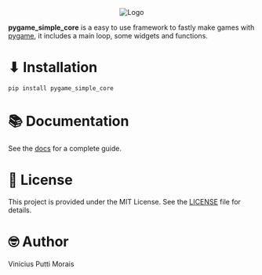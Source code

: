 <div align='center'>
    <img src='https://github.com/viniputtim/pygame_simple_core/raw/main/assets/graphics/pygame_simple_core.png' alt='Logo'/>
</div>

**pygame_simple_core** is a easy to use framework to fastly make games with
[pygame](https://www.pygame.org/), it includes a main loop, some widgets and
functions.

# ⬇ Installation

```bash
pip install pygame_simple_core
```

# 📚 Documentation

See the [docs](https://github.com/viniputtim/pygame_simple_core/tree/main/docs/index.md)
for a complete guide.

# 📃 License

This project is provided under the MIT License. See the [LICENSE](LICENSE) file
for details.

# 🤓 Author

Vinicius Putti Morais
